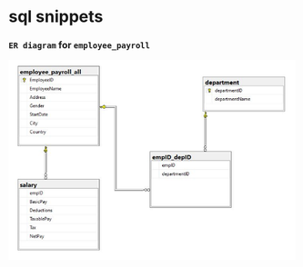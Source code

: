 # sql snippets
### `ER diagram` for `employee_payroll`
![er-dr](https://raw.githubusercontent.com/victorsingha/sql/main/img/employee_payroll_all_ER.JPG)
